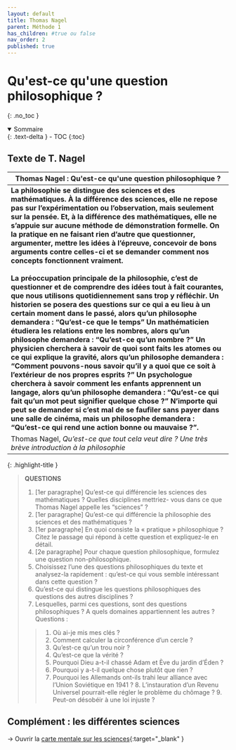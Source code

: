 ```yaml
---
layout: default
title: Thomas Nagel
parent: Méthode 1
has_children: #true ou false
nav_order: 2
published: true
---
```

# Qu'est-ce qu'une question philosophique ?
{: .no_toc }

<details open markdown="block">
  <summary>
    Sommaire
  </summary>
  {: .text-delta }
- TOC
{:toc}
</details>

## Texte de T. Nagel

| Thomas Nagel : Qu'est-ce qu'une question philosophique ?        |
| ------------------------------------------------------------ |
| **La philosophie se distingue des sciences et des mathématiques. À la différence des sciences, elle ne repose pas sur l’expérimentation ou l’observation, mais seulement sur la pensée. Et, à la différence des mathématiques, elle ne s’appuie sur aucune méthode de démonstration formelle. On la pratique en ne faisant rien d’autre que questionner, argumenter, mettre les idées à l’épreuve, concevoir de bons arguments contre celles-ci et se demander comment nos concepts fonctionnent vraiment. <br> <br> La préoccupation principale de la philosophie, c’est de questionner et de comprendre des idées tout à fait courantes, que nous utilisons quotidiennement sans trop y réfléchir. Un historien se posera des questions sur ce qui a eu lieu à un certain moment dans le passé, alors qu’un philosophe demandera : “Qu’est-ce que le temps” Un mathématicien étudiera les relations entre les nombres, alors qu’un philosophe demandera : “Qu’est-ce qu’un nombre ?” Un physicien cherchera à savoir de quoi sont faits les atomes ou ce qui explique la gravité, alors qu’un philosophe demandera : “Comment pouvons-nous savoir qu’il y a quoi que ce soit à l’extérieur de nos propres esprits ?” Un psychologue cherchera à savoir comment les enfants apprennent un langage, alors qu’un philosophe demandera : “Qu’est-ce qui fait qu’un mot peut signifier quelque chose ?” N’importe qui peut se demander si c’est mal de se faufiler sans payer dans une salle de cinéma, mais un philosophe demandera : “Qu’est-ce qui rend une action bonne ou mauvaise ?”.**<br> |
| Thomas Nagel, *Qu’est-ce que tout cela veut dire ? Une très brève introduction à la philosophie* |

{: .highlight-title }
> **QUESTIONS**
>
> 1. [1er paragraphe] Qu’est-ce qui différencie les sciences des mathématiques ? Quelles disciplines mettriez- vous dans ce que Thomas Nagel appelle les “sciences” ?
> 2. [1er paragraphe] Qu’est-ce qui différencie la philosophie des sciences et des mathématiques ?
> 3. [1er paragraphe] En quoi consiste la « pratique » philosophique ? Citez le passage qui répond à cette
question et expliquez-le en détail.
> 4. [2e paragraphe] Pour chaque question philosophique, formulez une question non-philosophique.
> 5. Choisissez l’une des questions philosophiques du texte et analysez-la rapidement : qu’est-ce qui vous
semble intéressant dans cette question ?
> 6. Qu’est-ce qui distingue les questions philosophiques des questions des autres disciplines ?
> 7. Lesquelles, parmi ces questions, sont des questions philosophiques ? A quels domaines appartiennent les
autres ? Questions :
>>1. Où ai-je mis mes clés ?
>>2. Comment calculer la circonférence d’un cercle ?
>>3. Qu’est-ce qu’un trou noir ?
>>4. Qu’est-ce que la vérité ?
>>5. Pourquoi Dieu a-t-il chassé Adam et Ève du jardin d’Éden ?
>>6. Pourquoi y a-t-il quelque chose plutôt que rien ?
>>7. Pourquoi les Allemands ont-ils trahi leur alliance avec l’Union Soviétique en 1941 ? 8. L’instauration d’un Revenu Universel pourrait-elle régler le problème du chômage ? 9. Peut-on désobéir à une loi injuste ?

## Complément : les différentes sciences

→ Ouvrir la [carte mentale sur les sciences](https://rollauda.github.io/schemas/cartes/sciences.html){:target="_blank" }

